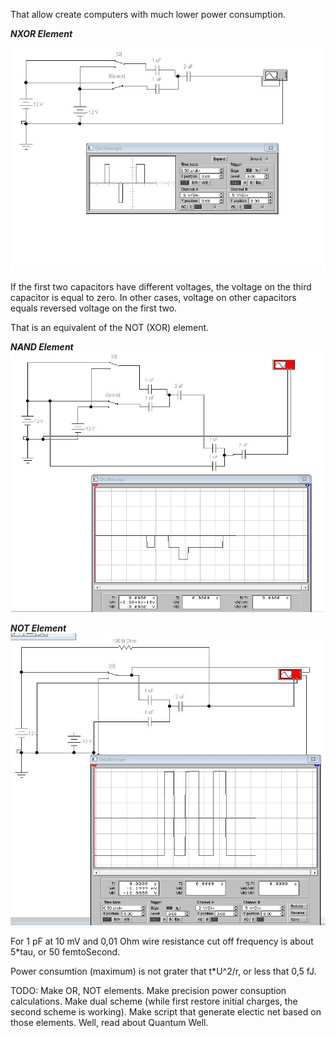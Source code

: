 That allow create computers with much lower power consumption.


***NXOR Element***

![nxor](https://raw.githubusercontent.com/ValeryAndreevichPushkarev/PassiveReactiveXORElement/main/index.jpeg)


If the first two capacitors have different voltages, the voltage on the third capacitor is equal to zero.
In other cases, voltage on other capacitors equals reversed voltage on the first two.

That is an equivalent of the NOT (XOR) element.


***NAND Element***
![nand](https://raw.githubusercontent.com/ValeryAndreevichPushkarev/PassiveReactiveXORElement/main/nand.jpeg)

***NOT Element***
![nxor](https://raw.githubusercontent.com/ValeryAndreevichPushkarev/PassiveReactiveXORElement/main/not.jpeg)


For 1 pF at 10 mV and 0,01 Ohm wire resistance cut off frequency is about 5*tau, or 50 femtoSecond.

Power consumtion (maximum) is not grater that t*U^2/r, or less that 0,5 fJ.


TODO: Make OR, NOT elements. Make precision power consuption calculations. Make dual scheme (while first restore initial charges, the second scheme is working). Make script that generate electic net based on those elements. Well, read about Quantum Well.

